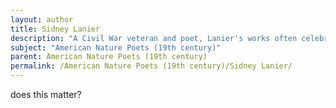 ```yaml
---
layout: author
title: Sidney Lanier
description: "A Civil War veteran and poet, Lanier's works often celebrate the beauty of the Southern landscape and highlight the connection between nature and the human spirit."
subject: "American Nature Poets (19th century)"
parent: American Nature Poets (19th century)
permalink: /American Nature Poets (19th century)/Sidney Lanier/
---
```


does this matter?
